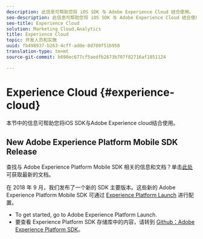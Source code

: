 ```yaml
---
description: 此信息可帮助您将 iOS SDK 与 Adobe Experience Cloud 结合使用。
seo-description: 此信息可帮助您将 iOS SDK 与 Adobe Experience Cloud 结合使用。
seo-title: Experience Cloud
solution: Marketing Cloud,Analytics
title: Experience Cloud
topic: 开发人员和实施
uuid: fb498937-b263-4cff-adde-8d709f51b950
translation-type: tm+mt
source-git-commit: b690ec677cf5aedfb2673b707f82716af1851124

---
```



# Experience Cloud {#experience-cloud}

本节中的信息可帮助您将iOS SDK与Adobe Experience cloud结合使用。

## New Adobe Experience Platform Mobile SDK Release

查找与 Adobe Experience Platform Mobile SDK 相关的信息和文档？单击[此处](https://aep-sdks.gitbook.io/docs/)可获取最新的文档。

在 2018 年 9 月，我们发布了一个新的 SDK 主要版本。这些新的 Adobe Experience Platform Mobile SDK 可通过 [Experience Platform Launch](https://www.adobe.com/experience-platform/launch.html) 进行配置。

* To get started, go to Adobe Experience Platform Launch.
* 要查看 Experience Platform SDK 存储库中的内容，请转到 [Github：Adobe Experience Platform SDK](https://github.com/Adobe-Marketing-Cloud/acp-sdks)。
